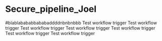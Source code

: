 # Secure_pipeline_Joel

#blablabababbababaddddnbnbnbbb
T e s t   w o r k f l o w   t r i g g e r 
 
 
T e s t   w o r k f l o w   t r i g g e r 
 
 
T e s t   w o r k f l o w   t r i g g e r 
 
 
T e s t   w o r k f l o w   t r i g g e r 
 
 
T e s t   w o r k f l o w   t r i g g e r  
 T e s t   w o r k f l o w   t r i g g e r  
 T e s t   w o r k f l o w   t r i g g e r  
 